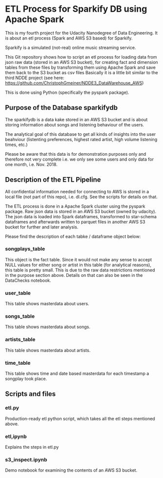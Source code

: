 # ETL Process for Sparkify DB using Apache Spark

This is my fourth project for the Udacity Nanodegree of Data Engineering. It is about an etl process (Spark and AWS S3 based) for Sparkify.

Sparkify is a simulated (not-real) online music streaming service.

This Git repository shows how to script an etl process for loading data from json raw data (stored in an AWS S3 bucket), for creating fact and dimension tables from these files by transforming them using Apache Spark and save them back to the S3 bucket as csv files Basically it is a little bit similar to the third NDDE project (see here: https://github.com/ChristophGmeiner/NDDE3_DataWarehouse_AWS)

This is done using Python (specifically the pyspark package).

## Purpose of the Database sparkifydb

The sparkifydb is a data kake stored in an AWS S3 bucket and is about storing information about songs and listening behaviour of the users.

The analytical goal of this database to get all kinds of insights into the user beahviour (listenting preferences, highest rated artist, high volume listening times, etc.)

Please be aware that this data is for demonstration purposes only and therefore not very complete i.e. we only see some users and only data for one month, i.e. Nov. 2018.

## Description of the ETL Pipeline

All confidential information needed for connecting to AWS is stored in a local file (not part of this repo), i.e. dl.cfg. See the scripts for details on that.

The ETL process is done in a Apache Spark cluster using the pyspark package. Raw json data is stored in an AWS S3 bucket (owned by udacity). The json data is loaded into Spark dataframes, transformed to star-schema dataframes and afterwards written to parquet files in another AWS S3 bucket for further and later analysis.

Please find the description of each tabke / dataframe object below:

### songplays_table
This object is the fact table. Since it would not make any sense to accept NULL values for either song or artist in this table (for analytical reasons), this table is pretty small. This is due to the raw data restrictions mentioned in the purpose section above. Details on that can also be seen in the DataChecks notebook.

### user_table
This table shows masterdata about users. 

### songs_table
This table shows masterdata about songs.

### artists_table
This table shows masterdata about artists. 

### time_table
This table shows time and date based masterdata for each timestamp a songplay took place. 


## Scripts and files

### etl.py
Production-ready etl python script, which takes all the etl steps mentioned above.

### etl,ipynb
Explains the steps in etl.py

### s3_inspect.ipynb
Demo notebook for examining the contents of an AWS S3 bucket.